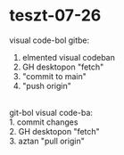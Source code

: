 # teszt-07-26
visual code-bol gitbe:<br>
1. elmented visual codeban <br>
2. GH desktopon "fetch"<br>
3. "commit to main"<br>
4. "push origin"<br>
<br>
git-bol visual code-ba:<br>
1. commit changes<br>
2. GH desktopon "fetch"<br>
3. aztan "pull origin"<br>
<br>
